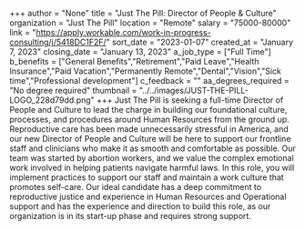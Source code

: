 +++
author = "None"
title = "Just The Pill: Director of People & Culture"
organization = "Just The Pill"
location = "Remote"
salary = "75000-80000"
link = "https://apply.workable.com/work-in-progress-consulting/j/5418DC1F2F/"
sort_date = "2023-01-07"
created_at = "January 7, 2023"
closing_date = "January 13, 2023"
a_job_type = ["Full Time"]
b_benefits = ["General Benefits","Retirement","Paid Leave","Health Insurance","Paid Vacation","Permanently Remote","Dental","Vision","Sick time","Professional development"]
c_feedback = ""
aa_degrees_required = "No degree required"
thumbnail = "../../images/JUST-THE-PILL-LOGO_228d79dd.png"
+++
Just The Pill is seeking a full-time Director of People and Culture to lead the charge in building our foundational culture, processes, and procedures around Human Resources from the ground up. Reproductive care has been made unnecessarily stressful in America, and our new Director of People and Culture will be here to support our frontline staff and clinicians who make it as smooth and comfortable as possible. Our team was started by abortion workers, and we value the complex emotional work involved in helping patients navigate harmful laws. In this role, you will implement practices to support our staff and maintain a work culture that promotes self-care. Our ideal candidate has a deep commitment to reproductive justice and experience in Human Resources and Operational support and has the experience and direction to build this role, as our organization is in its start-up phase and requires strong support.